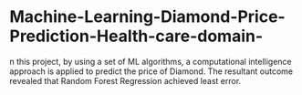 # Machine-Learning-Diamond-Price-Prediction-Health-care-domain-
n this project, by using a set of ML algorithms, a computational intelligence approach is applied to predict  the price of Diamond. The resultant outcome revealed that Random Forest Regression achieved least  error.
